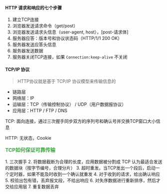 #### HTTP 请求和响应的七个步骤

1. 建立TCP连接
2. 浏览器发送请求命令（get/post）
3. 浏览器发送请求头信息（user-agent, host），[post-请求体]
4. 服务器应答：版本号和协议状态码（HTTP/1/1 200 OK）
5. 服务器发送应答头信息
6. 服务器发送数据
7. 服务器关闭TCP连接，如果 `Connection:keep-alive` 不关闭

#### TCP/IP 协议
> HTTP协议就是基于 TCP/IP 协议模型来传输信息的

- 链路层
- 网络层：IP
- 运输层：TCP（传输控制协议） / UDP（用户数据报协议）
- 应用层：HTTP / FTP / DNS

TCP: 面向连接，通过三次握手同步双方的序列号和确认号并交换TCP窗口大小信息

HTTP: 无状态，Cookie

<h3 style="margin-top: 1rem; color: rgb(61, 167, 66); font-size:16px;">TCP如何保证可靠传输</h3>
1. 三次握手
2. 将数据截断为合理的长度，应用数据被分割成 TCP 认为最适合发送的数据块（按字节编号，合理分片）
3. 超时重发。当TCP发出一个段后，启动一个定时器，如果不能及时收到一个确认就重发
4. 对于收到的请求，给出确认响应
5. 校验出包有错，丢弃报文段，不给出响应
6. 对失序数据进行重新排序，然后才交给应用层
7. 重复数据丢弃